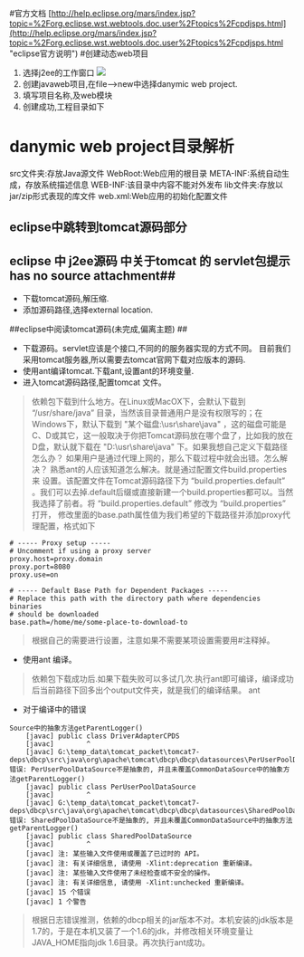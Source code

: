 #官方文档
[http://help.eclipse.org/mars/index.jsp?topic=%2Forg.eclipse.wst.webtools.doc.user%2Ftopics%2Fcpdjsps.html](http://help.eclipse.org/mars/index.jsp?topic=%2Forg.eclipse.wst.webtools.doc.user%2Ftopics%2Fcpdjsps.html "eclipse官方说明")
#创建动态web项目

1. 选择j2ee的工作窗口
![](http://i.imgur.com/nFMSQXZ.png)
2. 创建javaweb项目,在file-->new中选择danymic web project.
3. 填写项目名称,及web模块
3. 创建成功,工程目录如下

# danymic web project目录解析 #
src文件夹:存放Java源文件
WebRoot:Web应用的根目录
META-INF:系统自动生成，存放系统描述信息
WEB-INF:该目录中内容不能对外发布
lib文件夹:存放以jar/zip形式表现的库文件
web.xml:Web应用的初始化配置文件
## eclipse中跳转到tomcat源码部分 ##
## eclipse 中 j2ee源码 中关于tomcat 的 servlet包提示has no source attachment##
- 下载tomcat源码,解压缩.
- 添加源码路径,选择external location.

##eclipse中阅读tomcat源码(未完成,偏离主题) ##



- 下载源码。servlet应该是个接口,不同的的服务器实现的方式不同。
目前我们采用tomcat服务器,所以需要去tomcat官网下载对应版本的源码.
- 使用ant编译tomcat.下载ant,设置ant的环境变量.
- 进入tomcat源码路径,配置tomcat 文件。

>依赖包下载到什么地方。在Linux或MacOX下，会默认下载到 “/usr/share/java” 目录，当然该目录普通用户是没有权限写的；在Windows下，默认下载到 "某个磁盘:\usr\share\java" ，这的磁盘可能是C、D或其它，这一般取决于你把Tomcat源码放在哪个盘了，比如我的放在D盘，默认就下载在 "D:\usr\share\java" 下。如果我想自己定义下载路径怎么办？
如果用户是通过代理上网的，那么下载过程中就会出错。怎么解决？
熟悉ant的人应该知道怎么解决。就是通过配置文件build.properties来 设置。该配置文件在Tomcat源码路径下为 “build.properties.default” 。我们可以去掉.default后缀或直接新建一个build.properties都可以。当然我选择了前者。将 “build.properties.default” 修改为 “build.properties” 打开， 修改里面的base.path属性值为我们希望的下载路径并添加proxy代理配置，格式如下
    
    # ----- Proxy setup -----
    # Uncomment if using a proxy server
    proxy.host=proxy.domain
    proxy.port=8080
    proxy.use=on
    
    # ----- Default Base Path for Dependent Packages -----
    # Replace this path with the directory path where dependencies binaries
    # should be downloaded
    base.path=/home/me/some-place-to-download-to
    
>根据自己的需要进行设置，注意如果不需要某项设置需要用#注释掉。

- 使用ant 编译。
>依赖包下载成功后.如果下载失败可以多试几次.执行ant即可编译，编译成功后当前路径下回多出个output文件夹，就是我们的编译结果。
    ant 

- 对于编译中的错误
```
Source中的抽象方法getParentLogger()
    [javac] public class DriverAdapterCPDS
    [javac]        ^
    [javac] G:\temp_data\tomcat_packet\tomcat7-deps\dbcp\src\java\org\apache\tomcat\dbcp\dbcp\datasources\PerUserPoolDataSource.java:60: 错误: PerUserPoolDataSource不是抽象的, 并且未覆盖CommonDataSource中的抽象方法getParentLogger()
    [javac] public class PerUserPoolDataSource
    [javac]        ^
    [javac] G:\temp_data\tomcat_packet\tomcat7-deps\dbcp\src\java\org\apache\tomcat\dbcp\dbcp\datasources\SharedPoolDataSource.java:52: 错误: SharedPoolDataSource不是抽象的, 并且未覆盖CommonDataSource中的抽象方法getParentLogger()
    [javac] public class SharedPoolDataSource
    [javac]        ^
    [javac] 注: 某些输入文件使用或覆盖了已过时的 API。
    [javac] 注: 有关详细信息, 请使用 -Xlint:deprecation 重新编译。
    [javac] 注: 某些输入文件使用了未经检查或不安全的操作。
    [javac] 注: 有关详细信息, 请使用 -Xlint:unchecked 重新编译。
    [javac] 15 个错误
    [javac] 1 个警告
```
>根据日志错误推测，依赖的dbcp相关的jar版本不对。本机安装的jdk版本是1.7的，于是在本机又装了一个1.6的jdk，并修改相关环境变量让JAVA_HOME指向jdk 1.6目录。再次执行ant成功。